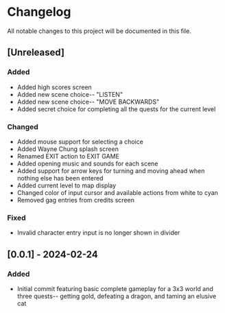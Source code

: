 # Changelog

All notable changes to this project will be documented in this file.

## [Unreleased]

### Added

- Added high scores screen
- Added new scene choice-- "LISTEN"
- Added new scene choice-- "MOVE BACKWARDS"
- Added secret choice for completing all the quests for the current level

### Changed

- Added mouse support for selecting a choice
- Added Wayne Chung splash screen
- Renamed EXIT action to EXIT GAME
- Added opening music and sounds for each scene
- Added support for arrow keys for turning and moving ahead when nothing else has been entered
- Added current level to map display
- Changed color of input cursor and available actions from white to cyan
- Removed gag entries from credits screen

### Fixed

- Invalid character entry input is no longer shown in divider

## [0.0.1] - 2024-02-24

### Added

- Initial commit featuring basic complete gameplay for a 3x3 world and three quests-- getting gold, defeating a dragon, and taming an elusive cat

